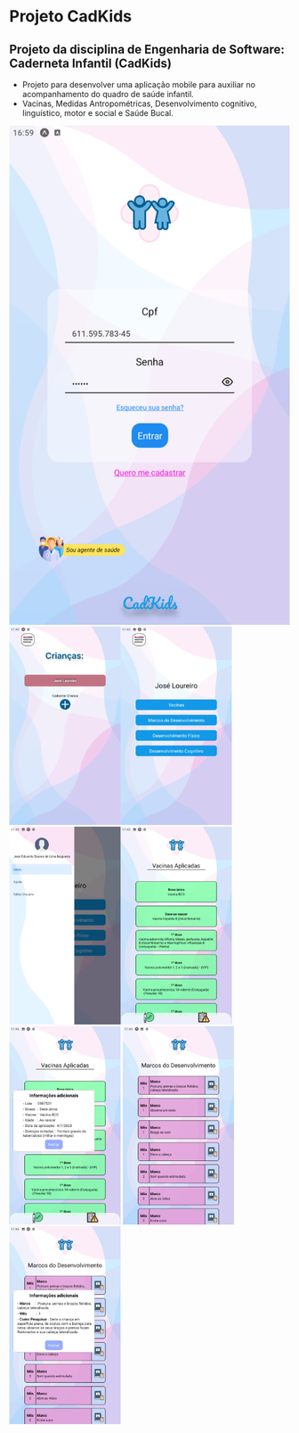 # Projeto CadKids

## Projeto da disciplina de Engenharia de Software: Caderneta Infantil (CadKids)
- Projeto para desenvolver uma aplicação mobile para auxiliar no acompanhamento do quadro de saúde infantil.
- Vacinas, Medidas Antropométricas, Desenvolvimento cognitivo, linguístico, motor e social e Saúde Bucal.

<img src="/images/1.png" style="width:200px, margin-right:100px;"/><img src="/images/2.png" width="200"/><img src="/images/3.png" width="200"/>
<img src="/images/4.png" width="200"/><img src="/images/5.png" width="200"/><img src="/images/6.png" width="200"/>
<img src="/images/7.png" width="200"/><img src="/images/8.png" width="200"/>